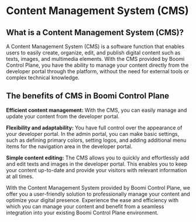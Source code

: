 # Content Management System (CMS)

<head>
  <meta name="guidename" content="API Management"/>
  <meta name="context" content="GUID-fd583cac-968a-41fc-9597-afd4353191c9"/>
</head>

## What is a Content Management System (CMS)?

A Content Management System (CMS) is a software function that enables users to easily create, organize, edit, and publish digital content such as texts, images, and multimedia elements. With the CMS provided by Boomi Control Plane, you have the ability to manage your content directly from the developer portal through the platform, without the need for external tools or complex technical knowledge.

## The benefits of CMS in Boomi Control Plane

**Efficient content management:** With the CMS, you can easily manage and update your content from the developer portal.

**Flexibility and adaptability:** You have full control over the appearance of your developer portal. In the admin portal, you can make basic settings, such as defining primary colors, setting logos, and adding additional menu items for the navigation area in the developer portal.

**Simple content editing:** The CMS allows you to quickly and effortlessly add and edit texts and images in the developer portal. This enables you to keep your content up-to-date and provide your visitors with relevant information at all times.

With the Content Management System provided by Boomi Control Plane, we offer you a user-friendly solution to professionally manage your content and optimize your digital presence. Experience the ease and efficiency with which you can manage your content and benefit from a seamless integration into your existing Boomi Control Plane environment.